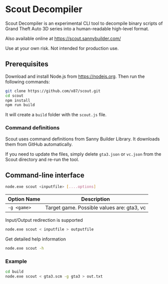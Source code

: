 # Scout Decompiler

Scout Decompiler is an experimental CLI tool to decompile binary scripts of Grand Theft Auto 3D series into a human-readable high-level format.

Also available online at https://scout.sannybuilder.com/

Use at your own risk. Not intended for production use.

## Prerequisites

Download and install Node.js from https://nodejs.org. Then run the following commands:

```bash
git clone https://github.com/x87/scout.git
cd scout
npm install
npm run build
```

It will create a `build` folder with the `scout.js` file.

### Command definitions

Scout uses command definitions from Sanny Builder Library. It downloads them from GitHub automatically.

If you need to update the files, simply delete `gta3.json` or `vc.json` from the Scout directory and re-run the tool.

## Command-line interface

```bash
node.exe scout <inputfile> [....options]
```

| Option Name | Description                                |
| ----------- | ------------------------------------------ |
| `-g <game>` | Target game. Possible values are: gta3, vc |

Input/Output redirection is supported

```bash
node.exe scout < inputfile > outputfile
```

Get detailed help information

```bash
node.exe scout -h
```

### Example

```bash
cd build
node.exe scout < gta3.scm -g gta3 > out.txt
```

